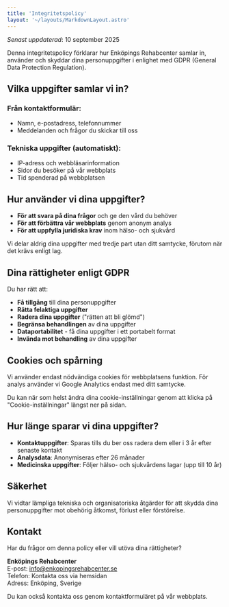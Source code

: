 ```yaml
---
title: 'Integritetspolicy'
layout: '~/layouts/MarkdownLayout.astro'
---
```


_Senast uppdaterad_: 10 september 2025

Denna integritetspolicy förklarar hur Enköpings Rehabcenter samlar in, använder och skyddar dina personuppgifter i enlighet med GDPR (General Data Protection Regulation).

## Vilka uppgifter samlar vi in?

### Från kontaktformulär:
- Namn, e-postadress, telefonnummer
- Meddelanden och frågor du skickar till oss

### Tekniska uppgifter (automatiskt):
- IP-adress och webbläsarinformation
- Sidor du besöker på vår webbplats
- Tid spenderad på webbplatsen

## Hur använder vi dina uppgifter?

- **För att svara på dina frågor** och ge den vård du behöver
- **För att förbättra vår webbplats** genom anonym analys
- **För att uppfylla juridiska krav** inom hälso- och sjukvård

Vi delar aldrig dina uppgifter med tredje part utan ditt samtycke, förutom när det krävs enligt lag.

## Dina rättigheter enligt GDPR

Du har rätt att:
- **Få tillgång** till dina personuppgifter
- **Rätta felaktiga uppgifter**
- **Radera dina uppgifter** ("rätten att bli glömd")
- **Begränsa behandlingen** av dina uppgifter
- **Dataportabilitet** - få dina uppgifter i ett portabelt format
- **Invända mot behandling** av dina uppgifter

## Cookies och spårning

Vi använder endast nödvändiga cookies för webbplatsens funktion. För analys använder vi Google Analytics endast med ditt samtycke.

Du kan när som helst ändra dina cookie-inställningar genom att klicka på "Cookie-inställningar" längst ner på sidan.

## Hur länge sparar vi dina uppgifter?

- **Kontaktuppgifter**: Sparas tills du ber oss radera dem eller i 3 år efter senaste kontakt
- **Analysdata**: Anonymiseras efter 26 månader
- **Medicinska uppgifter**: Följer hälso- och sjukvårdens lagar (upp till 10 år)

## Säkerhet

Vi vidtar lämpliga tekniska och organisatoriska åtgärder för att skydda dina personuppgifter mot obehörig åtkomst, förlust eller förstörelse.

## Kontakt

Har du frågor om denna policy eller vill utöva dina rättigheter?

**Enköpings Rehabcenter**  
E-post: info@enkopingsrehabcenter.se  
Telefon: Kontakta oss via hemsidan  
Adress: Enköping, Sverige

Du kan också kontakta oss genom kontaktformuläret på vår webbplats.
